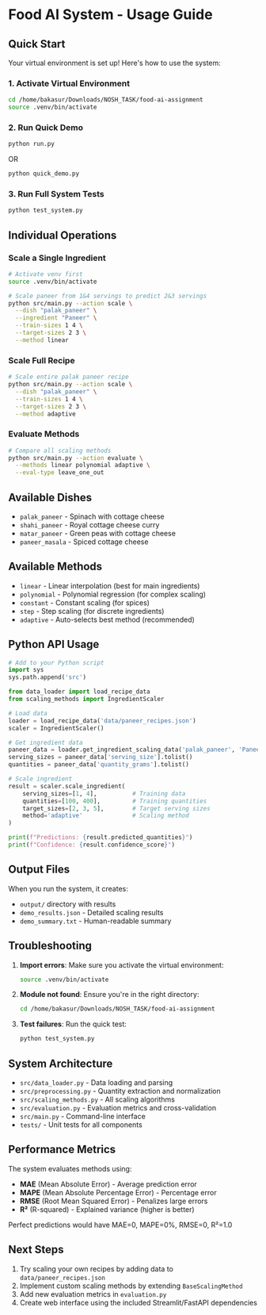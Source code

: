 # Food AI System - Usage Guide

## Quick Start

Your virtual environment is set up! Here's how to use the system:

### 1. Activate Virtual Environment
```bash
cd /home/bakasur/Downloads/NOSH_TASK/food-ai-assignment
source .venv/bin/activate
```

### 2. Run Quick Demo
```bash
python run.py
```
OR
```bash
python quick_demo.py
```

### 3. Run Full System Tests
```bash
python test_system.py
```

## Individual Operations

### Scale a Single Ingredient
```bash
# Activate venv first
source .venv/bin/activate

# Scale paneer from 1&4 servings to predict 2&3 servings
python src/main.py --action scale \
  --dish "palak_paneer" \
  --ingredient "Paneer" \
  --train-sizes 1 4 \
  --target-sizes 2 3 \
  --method linear
```

### Scale Full Recipe
```bash
# Scale entire palak paneer recipe
python src/main.py --action scale \
  --dish "palak_paneer" \
  --train-sizes 1 4 \
  --target-sizes 2 3 \
  --method adaptive
```

### Evaluate Methods
```bash
# Compare all scaling methods
python src/main.py --action evaluate \
  --methods linear polynomial adaptive \
  --eval-type leave_one_out
```

## Available Dishes
- `palak_paneer` - Spinach with cottage cheese
- `shahi_paneer` - Royal cottage cheese curry  
- `matar_paneer` - Green peas with cottage cheese
- `paneer_masala` - Spiced cottage cheese

## Available Methods
- `linear` - Linear interpolation (best for main ingredients)
- `polynomial` - Polynomial regression (for complex scaling)
- `constant` - Constant scaling (for spices)
- `step` - Step scaling (for discrete ingredients)
- `adaptive` - Auto-selects best method (recommended)

## Python API Usage

```python
# Add to your Python script
import sys
sys.path.append('src')

from data_loader import load_recipe_data
from scaling_methods import IngredientScaler

# Load data
loader = load_recipe_data('data/paneer_recipes.json')
scaler = IngredientScaler()

# Get ingredient data
paneer_data = loader.get_ingredient_scaling_data('palak_paneer', 'Paneer')
serving_sizes = paneer_data['serving_size'].tolist()
quantities = paneer_data['quantity_grams'].tolist()

# Scale ingredient
result = scaler.scale_ingredient(
    serving_sizes=[1, 4],          # Training data
    quantities=[100, 400],         # Training quantities  
    target_sizes=[2, 3, 5],        # Target serving sizes
    method='adaptive'              # Scaling method
)

print(f"Predictions: {result.predicted_quantities}")
print(f"Confidence: {result.confidence_score}")
```

## Output Files

When you run the system, it creates:
- `output/` directory with results
- `demo_results.json` - Detailed scaling results
- `demo_summary.txt` - Human-readable summary

## Troubleshooting

1. **Import errors**: Make sure you activate the virtual environment:
   ```bash
   source .venv/bin/activate
   ```

2. **Module not found**: Ensure you're in the right directory:
   ```bash
   cd /home/bakasur/Downloads/NOSH_TASK/food-ai-assignment
   ```

3. **Test failures**: Run the quick test:
   ```bash
   python test_system.py
   ```

## System Architecture

- `src/data_loader.py` - Data loading and parsing
- `src/preprocessing.py` - Quantity extraction and normalization  
- `src/scaling_methods.py` - All scaling algorithms
- `src/evaluation.py` - Evaluation metrics and cross-validation
- `src/main.py` - Command-line interface
- `tests/` - Unit tests for all components

## Performance Metrics

The system evaluates methods using:
- **MAE** (Mean Absolute Error) - Average prediction error
- **MAPE** (Mean Absolute Percentage Error) - Percentage error
- **RMSE** (Root Mean Squared Error) - Penalizes large errors
- **R²** (R-squared) - Explained variance (higher is better)

Perfect predictions would have MAE=0, MAPE=0%, RMSE=0, R²=1.0

## Next Steps

1. Try scaling your own recipes by adding data to `data/paneer_recipes.json`
2. Implement custom scaling methods by extending `BaseScalingMethod`
3. Add new evaluation metrics in `evaluation.py`
4. Create web interface using the included Streamlit/FastAPI dependencies
